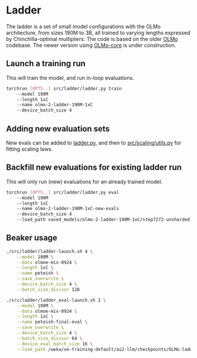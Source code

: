 
# Ladder

The ladder is a set of small model configurations with the OLMo architecture, from sizes 190M to 3B, all trained to varying lengths expressed by Chinchilla-optimal multipliers. The code is based on the older [OLMo](https://github.com/allenai/olmo) codebase. The newer version using [OLMo-core](https://github.com/allenai/olmo-core) is under construction.


## Launch a training run

This will train the model, and run in-loop evaluations.

```bash
torchrun [OPTS..] src/ladder/ladder.py train
    --model 190M
    --length 1xC
    --name olmo-2-ladder-190M-1xC
    --device_batch_size 4
```

## Adding new evaluation sets

New evals can be added to [ladder.py](ladder.py), and then to [src/scaling/utils.py](../scaling/utils.py) for fitting scaling laws.

## Backfill new evaluations for existing ladder run

This will only run (new) evaluations for an already trained model.

```bash
torchrun [OPTS..] src/ladder/ladder.py eval 
    --model 190M
    --length 1xC
    --name olmo-2-ladder-190M-1xC-new-evals
    --device_batch_size 4
    --load_path saved_models/olmo-2-ladder-190M-1xC/step7272-unsharded
```

## Beaker usage

```bash
./src/ladder/ladder-launch.sh 4 \
    --model 190M \
    --data olmoe-mix-0924 \
    --length 1xC \
    --name peteish \
    --save_overwrite \
    --device_batch_size 4 \
    --batch_size_divisor 128
```

```bash
./src/ladder/ladder_eval-launch.sh 2 \
    --model 190M \
    --data olmoe-mix-0924 \
    --length 1xC \
    --name peteish-final-eval \
    --save_overwrite \
    --device_batch_size 4 \
    --batch_size_divisor 64 \
    --device_eval_batch_size 16 \
    --load_path /weka/oe-training-default/ai2-llm/checkpoints/OLMo-ladder/peteish-final-190M-1xC/step7272-unsharded